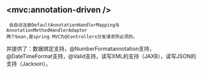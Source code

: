 ## <mvc:annotation-driven />
	 会自动注册DefaultAnnotationHandlerMapping与 
    AnnotationMethodHandlerAdapter
   	两个bean,是spring MVC为@Controllers分发请求所必须的。
并提供了：数据绑定支持，@NumberFormatannotation支持，@DateTimeFormat支持，@Valid支持，读写XML的支持（JAXB），读写JSON的支持（Jackson）。